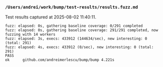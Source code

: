 ### `/Users/andrei/work/bump/test-results/results.fuzz.md` 

 Test results captured at 2025-08-02 11:40:11. 

```log
fuzz: elapsed: 0s, gathering baseline coverage: 0/291 completed
fuzz: elapsed: 0s, gathering baseline coverage: 291/291 completed, now fuzzing with 14 workers
fuzz: elapsed: 3s, execs: 433912 (144634/sec), new interesting: 0 (total: 291)
fuzz: elapsed: 4s, execs: 433912 (0/sec), new interesting: 0 (total: 291)
PASS
ok  	github.com/andreimerlescu/bump/bump	4.221s
```

